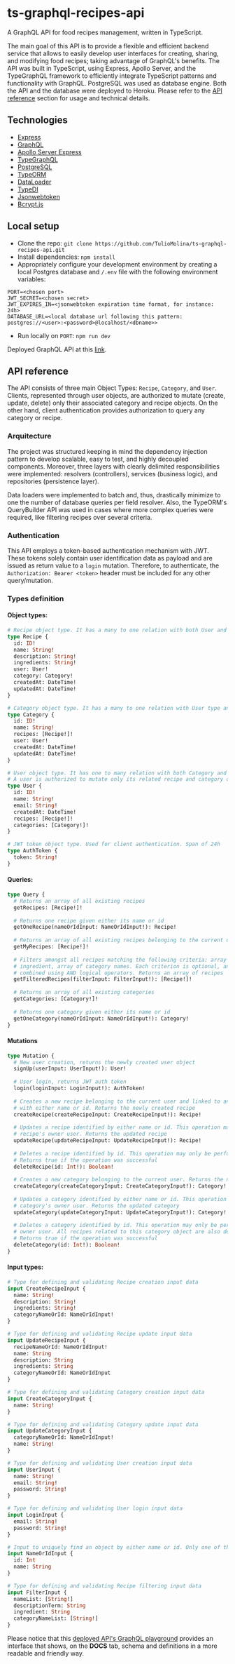 # ts-graphql-recipes-api

A GraphQL API for food recipes management, written in TypeScript.

The main goal of this API is to provide a flexible and efficient backend service that allows to easily develop user interfaces for creating, sharing, and modifying food recipes; taking advantage of GraphQL's benefits. The API was built in TypeScript, using Express, Apollo Server, and the TypeGraphQL framework to efficiently integrate TypeScript patterns and functionality with GraphQL. PostgreSQL was used as database engine. Both the API and the database were deployed to Heroku. Please refer to the [API reference](#api-reference) section for usage and technical details.

## Technologies
- [Express](https://www.npmjs.com/package/express)
- [GraphQL](https://www.npmjs.com/package/graphql)
- [Apollo Server Express](https://www.npmjs.com/package/apollo-server-express)
- [TypeGraphQL](https://www.npmjs.com/package/type-graphql)
- [PostgreSQL](https://www.postgresql.org/)
- [TypeORM](https://www.npmjs.com/package/typeorm)
- [DataLoader](https://www.npmjs.com/package/dataloader)
- [TypeDI](https://www.npmjs.com/package/typedi)
- [Jsonwebtoken](https://www.npmjs.com/package/jsonwebtoken)
- [Bcrypt.js](https://www.npmjs.com/package/bcryptjs)

## Local setup

- Clone the repo: `git clone https://github.com/TulioMolina/ts-graphql-recipes-api.git`
- Install dependencies: `npm install`
- Appropriately configure your development environment by creating a local Postgres database and `/.env` file with the following environment variables:
```
PORT=<chosen port>
JWT_SECRET=<chosen secret>
JWT_EXPIRES_IN=<jsonwebtoken expiration time format, for instance: 24h>
DATABASE_URL=<local database url following this pattern: postgres://<user>:<password>@localhost/<dbname>>
```
- Run locally on `PORT`: `npm run dev`

Deployed GraphQL API at this [link](https://tm-graphql-recipes-api.herokuapp.com/).

## API reference

The API consists of three main Object Types: ```Recipe```, ```Category```, and ```User```. Clients, represented through user objects, are authorized to mutate (create, update, delete) only their associated category and recipe objects. On the other hand, client authentication provides authorization to query any category or recipe.

### Arquitecture
The project was structured keeping in mind the dependency injection pattern to develop scalable, easy to test, and highly decoupled components. Moreover, three layers with clearly delimited responsibilities were implemented: resolvers (controllers), services (business logic), and repositories (persistence layer).

Data loaders were implemented to batch and, thus, drastically minimize to one the number of database queries per field resolver. Also, the TypeORM's QueryBuilder API was used in cases where more complex queries were required, like filtering recipes over several criteria.  

### Authentication
This API employs a token-based authentication mechanism with JWT. These tokens solely contain user identification data as payload and are issued as return value to a ```login``` mutation. Therefore, to authenticate, the `Authorization: Bearer <token>` header must be included for any other query/mutation.

### Types definition

#### Object types:
```graphql
# Recipe object type. It has a many to one relation with both User and Category types
type Recipe {
  id: ID!
  name: String!
  description: String!
  ingredients: String!
  user: User!
  category: Category!
  createdAt: DateTime!
  updatedAt: DateTime!
}

# Category object type. It has a many to one relation with User type and one to many relation with Recipe type
type Category {
  id: ID!
  name: String!
  recipes: [Recipe!]!
  user: User!
  createdAt: DateTime!
  updatedAt: DateTime!
}

# User object type. It has one to many relation with both Category and Recipe types.
# A user is authorized to mutate only its related recipe and category objects
type User {
  id: ID!
  name: String!
  email: String!
  createdAt: DateTime!
  recipes: [Recipe!]!
  categories: [Category!]!
}

# JWT token object type. Used for client authentication. Span of 24h
type AuthToken {
  token: String!
}
```

#### Queries:
```graphql
type Query {
  # Returns an array of all existing recipes
  getRecipes: [Recipe!]!
  
  # Returns one recipe given either its name or id
  getOneRecipe(nameOrIdInput: NameOrIdInput!): Recipe!
  
  # Returns an array of all existing recipes belonging to the current user
  getMyRecipes: [Recipe!]!
  
  # Filters amongst all recipes matching the following criteria: array of recipe names, description,
  # ingredient, array of category names. Each criterion is optional, and they are
  # combined using AND logical operators. Returns an array of recipes
  getFilteredRecipes(filterInput: FilterInput!): [Recipe!]!
  
  # Returns an array of all existing categories
  getCategories: [Category!]!
  
  # Returns one category given either its name or id
  getOneCategory(nameOrIdInput: NameOrIdInput!): Category!
}
```

#### Mutations
```graphql
type Mutation {
  # New user creation, returns the newly created user object
  signUp(userInput: UserInput!): User!
  
  # User login, returns JWT auth token
  login(loginInput: LoginInput!): AuthToken!
  
  # Creates a new recipe belonging to the current user and linked to an existing category provided
  # with either name or id. Returns the newly created recipe
  createRecipe(createRecipeInput: CreateRecipeInput!): Recipe!
  
  # Updates a recipe identified by either name or id. This operation may only be performed by the 
  # recipe's owner user. Returns the updated recipe
  updateRecipe(updateRecipeInput: UpdateRecipeInput!): Recipe!
  
  # Deletes a recipe identified by id. This operation may only be performed by the recipe's owner user.
  # Returns true if the operation was successful
  deleteRecipe(id: Int!): Boolean!
  
  # Creates a new category belonging to the current user. Returns the newly created category
  createCategory(createCategoryInput: CreateCategoryInput!): Category!
  
  # Updates a category identified by either name or id. This operation may only be performed by the 
  # category's owner user. Returns the updated category
  updateCategory(updateCategoryInput: UpdateCategoryInput!): Category!
  
  # Deletes a category identified by id. This operation may only be performed by the category's
  # owner user. All recipes related to this category object are also deleted on cascade.
  # Returns true if the operation was successful
  deleteCategory(id: Int!): Boolean!
}
```

#### Input types:
```graphql
# Type for defining and validating Recipe creation input data
input CreateRecipeInput {
  name: String!
  description: String!
  ingredients: String!
  categoryNameOrId: NameOrIdInput!
}

# Type for defining and validating Recipe update input data
input UpdateRecipeInput {
  recipeNameOrId: NameOrIdInput!
  name: String
  description: String
  ingredients: String
  categoryNameOrId: NameOrIdInput
}

# Type for defining and validating Category creation input data
input CreateCategoryInput {
  name: String!
}

# Type for defining and validating Category update input data
input UpdateCategoryInput {
  categoryNameOrId: NameOrIdInput!
  name: String!
}

# Type for defining and validating User creation input data
input UserInput {
  name: String!
  email: String!
  password: String!
}

# Type for defining and validating User login input data
input LoginInput {
  email: String!
  password: String!
}

# Input to uniquely find an object by either name or id. Only one of the fields is accepted.
input NameOrIdInput {
  id: Int
  name: String
}

# Type for defining and validating Recipe filtering input data
input FilterInput {
  nameList: [String!]
  descriptionTerm: String
  ingredient: String
  categoryNameList: [String!]
}
```
Please notice that this [deployed API's GraphQL playground](https://tm-graphql-recipes-api.herokuapp.com/) provides an interface that shows, on the **DOCS** tab, schema and definitions in a more readable and friendly way.
